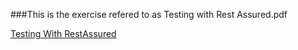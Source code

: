 ###This is the exercise refered to as Testing with Rest Assured.pdf

[Testing With RestAssured](https://docs.google.com/document/d/1s1OkPOHVD6-3nuFW9AvcrqzN7fBIphIf1iEgLNFQ2pU/edit?usp=sharing)
